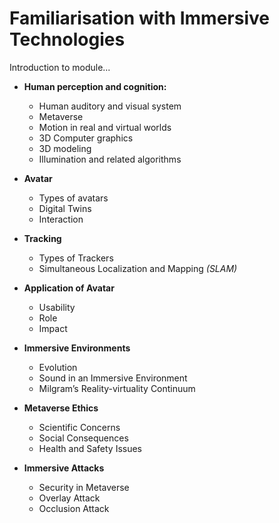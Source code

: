 # Familiarisation with Immersive Technologies  

Introduction to module... 

* **Human perception and cognition:**
  * Human auditory and visual system  
  * Metaverse  
  * Motion in real and virtual worlds  
  * 3D Computer graphics  
  * 3D modeling  
  * Illumination and related algorithms  

* **Avatar**
  * Types of avatars  
  * Digital Twins  
  * Interaction  

* **Tracking**
  * Types of Trackers  
  * Simultaneous Localization and Mapping _(SLAM)_
    
* **Application of Avatar**
  * Usability  
  * Role  
  * Impact   

* **Immersive Environments**
  * Evolution  
  * Sound in an Immersive Environment  
  * Milgram’s Reality-virtuality Continuum  

* **Metaverse Ethics**  
  * Scientific Concerns  
  * Social Consequences  
  * Health and Safety Issues  

* **Immersive Attacks**
  * Security in Metaverse  
  * Overlay Attack  
  * Occlusion Attack  
